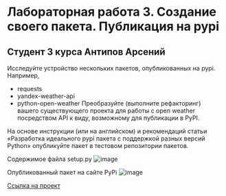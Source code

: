 # Лабораторная работа 3. Создание своего пакета. Публикация на pypi
## Студент 3 курса Антипов Арсений

Исследуйте устройство нескольких пакетов, опубликованных на pypi. Например, 
* requests
* yandex-weather-api
* python-open-weather
Преобразуйте (выполните рефакторинг) вашего существующего проекта для работы с open weather посредством API к виду, возможному для публикации в PyPI.

На основе инструкции (или на английском) и рекомендаций статьи «Разработка идеального pypi пакета с поддержкой разных версий Рython» опубликуйте пакет в тестовом репозитории пакетов. 

Содержимое файла setup.py
![image](https://github.com/user-attachments/assets/3175df23-981c-4b4c-a7af-4b1d8482fda3)


Опубликованный пакет на сайте PyPi
![image](https://github.com/user-attachments/assets/bef9513c-426b-43a5-8e14-ff7c9d098a2f)

[Ссылка на проект](https://pypi.org/project/arseniy-a-p/)
